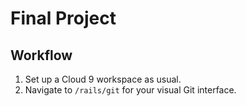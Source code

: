 # Final Project

## Workflow

 1. Set up a Cloud 9 workspace as usual.
 1. Navigate to `/rails/git` for your visual Git interface.
